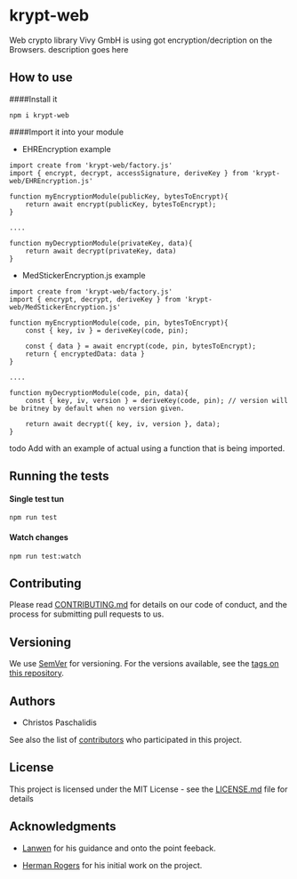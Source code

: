 # **krypt-web**

Web crypto library Vivy GmbH is using got encryption/decription on the Browsers. description goes here

## How to use

####Install it

```
npm i krypt-web
```

####Import it into your module

- EHREncryption example

```
import create from 'krypt-web/factory.js'
import { encrypt, decrypt, accessSignature, deriveKey } from 'krypt-web/EHREncryption.js'

function myEncryptionModule(publicKey, bytesToEncrypt){
    return await encrypt(publicKey, bytesToEncrypt);
}

....

function myDecryptionModule(privateKey, data){
    return await decrypt(privateKey, data)
}
```

- MedStickerEncryption.js example

```
import create from 'krypt-web/factory.js'
import { encrypt, decrypt, deriveKey } from 'krypt-web/MedStickerEncryption.js'

function myEncryptionModule(code, pin, bytesToEncrypt){
    const { key, iv } = deriveKey(code, pin);

    const { data } = await encrypt(code, pin, bytesToEncrypt);
    return { encryptedData: data }
}

....

function myDecryptionModule(code, pin, data){
    const { key, iv, version } = deriveKey(code, pin); // version will be britney by default when no version given. 

    return await decrypt({ key, iv, version }, data);
}
```

todo Add with an example of actual using a function that is being imported.

## Running the tests

#### Single test tun

```
npm run test
```

#### Watch changes

```
npm run test:watch
```

## Contributing

Please read [CONTRIBUTING.md](https://github.com/UvitaTeam/krypt-web/blob/master/CONTRIBUTING.md) for details on our code of conduct, and the process for submitting pull requests to us.

## Versioning

We use [SemVer](http://semver.org/) for versioning. For the versions available, see the [tags on this repository](https://github.com/your/project/tags).

## Authors

- Christos Paschalidis

See also the list of [contributors](https://github.com/UvitaTeam/krypt-web/contributors) who participated in this project.

## License

This project is licensed under the MIT License - see the [LICENSE.md](https://github.com/UvitaTeam/krypt-web/blob/master/LICENSE.md) file for details

## Acknowledgments

- [Lanwen](https://github.com/lanwen) for his guidance and onto the point feeback.

- [Herman Rogers](https://github.com/herman-rogers) for his initial work on the project.
